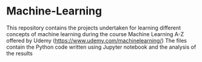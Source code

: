 # Machine-Learning
This repository contains the projects undertaken for learning different concepts of machine learning during the course Machine Learning A-Z offered by Udemy (https://www.udemy.com/machinelearning/)
The files contain the Python code written using Jupyter notebook and the analysis of the results
